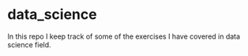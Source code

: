 # data_science
 
In this repo I keep track of some of the exercises I have covered in data science field.
